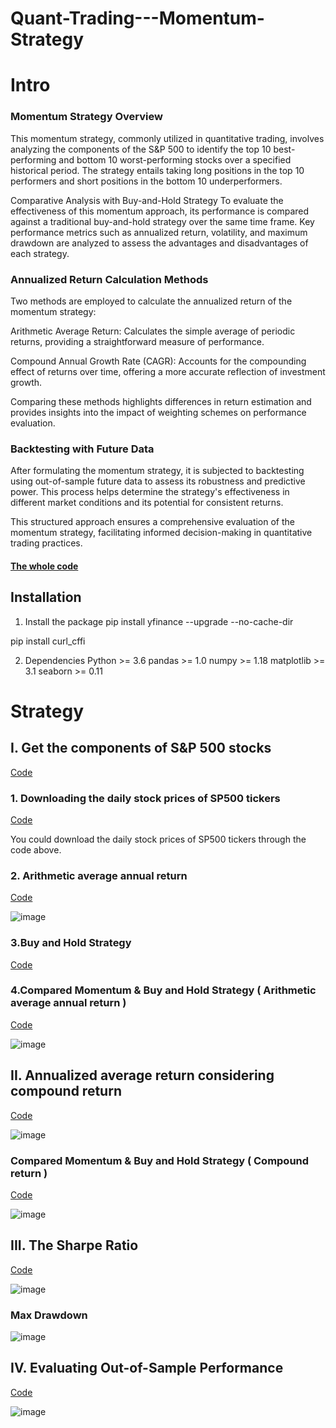 # Quant-Trading---Momentum-Strategy





# **Intro**
### **Momentum Strategy Overview**
This momentum strategy, commonly utilized in quantitative trading, involves analyzing the components of the S&P 500 to identify the top 10 best-performing and bottom 10 worst-performing stocks over a specified historical period. The strategy entails taking long positions in the top 10 performers and short positions in the bottom 10 underperformers.

Comparative Analysis with Buy-and-Hold Strategy
To evaluate the effectiveness of this momentum approach, its performance is compared against a traditional buy-and-hold strategy over the same time frame. Key performance metrics such as annualized return, volatility, and maximum drawdown are analyzed to assess the advantages and disadvantages of each strategy.

### **Annualized Return Calculation Methods**
Two methods are employed to calculate the annualized return of the momentum strategy:

Arithmetic Average Return: Calculates the simple average of periodic returns, providing a straightforward measure of performance.

Compound Annual Growth Rate (CAGR): Accounts for the compounding effect of returns over time, offering a more accurate reflection of investment growth.

Comparing these methods highlights differences in return estimation and provides insights into the impact of weighting schemes on performance evaluation.

### **Backtesting with Future Data**
After formulating the momentum strategy, it is subjected to backtesting using out-of-sample future data to assess its robustness and predictive power. This process helps determine the strategy's effectiveness in different market conditions and its potential for consistent returns.

This structured approach ensures a comprehensive evaluation of the momentum strategy, facilitating informed decision-making in quantitative trading practices.

#### **[The whole code](https://github.com/Kevin20250000000/Quant-Trading---Momentum-Strategy/blob/main/Momentum_Strategy_.ipynb)**

## Installation
1. Install the package
pip install yfinance --upgrade --no-cache-dir

pip install curl_cffi

2. Dependencies
Python >= 3.6
pandas >= 1.0
numpy >= 1.18
matplotlib >= 3.1
seaborn >= 0.11


# **Strategy**
## **I. Get the components of S&P 500 stocks** 
[Code](https://github.com/Kevin20250000000/Quant-Trading---Momentum-Strategy/blob/main/Get%20the%20components%20of%20S%26P%20500%20stocks)

### **1. Downloading the daily stock prices of SP500 tickers**
[Code](https://github.com/Kevin20250000000/Quant-Trading---Momentum-Strategy/blob/main/Downloading%20the%20daily%20stock%20prices%20of%20SP500%20tickers)


You could download the daily stock prices of SP500 tickers through the code above.


### **2. Arithmetic average annual return**
[Code](https://github.com/Kevin20250000000/Quant-Trading---Momentum-Strategy/blob/main/Arithmetic%20average%20annual%20return)

![image](https://github.com/user-attachments/assets/fb4b3bc4-a5af-4f98-8a79-3ceee60ec0b2)


### **3.Buy and Hold Strategy**
[Code](https://github.com/Kevin20250000000/Quant-Trading---Momentum-Strategy/blob/main/Buy%20and%20Hold%20Strategy)



### **4.Compared Momentum & Buy and Hold Strategy ( Arithmetic average annual return )**
[Code](https://github.com/Kevin20250000000/Quant-Trading---Momentum-Strategy/blob/main/Compared%20Momentum%20&%20Buy%20and%20Hold%20Strategy%20(%20Arithmetic%20average%20annual%20return%20))

![image](https://github.com/user-attachments/assets/33dca44e-cdad-4c1c-8745-a84052479f70)



## **II. Annualized average return considering compound return**
[Code](https://github.com/Kevin20250000000/Quant-Trading---Momentum-Strategy/blob/main/Annualized%20average%20return%20considering%20compound%20return)

![image](https://github.com/user-attachments/assets/25122468-1c7f-4278-b608-d71ebd8bbc85)


### **Compared Momentum & Buy and Hold Strategy ( Compound return )**
[Code](https://github.com/Kevin20250000000/Quant-Trading---Momentum-Strategy/blob/main/Compared%20Momentum%20%26%20Buy%20and%20Hold%20Strategy%20(%20Compound%20return%20))


![image](https://github.com/user-attachments/assets/e53af414-de5c-4718-ab73-0209d1985f6b)







## **III. The Sharpe Ratio**
[Code](https://github.com/Kevin20250000000/Quant-Trading---Momentum-Strategy/blob/main/The%20Sharpe%20Ratio)

![image](https://github.com/user-attachments/assets/8e261f54-2b69-45e2-bf8d-8fd0384eb09b)


### Max Drawdown
![image](https://github.com/user-attachments/assets/1c19b537-b5e4-4a54-80ab-e5b8f3e80539)





## **IV. Evaluating Out-of-Sample Performance**
[Code](https://github.com/Kevin20250000000/Quant-Trading---Momentum-Strategy/blob/main/Evaluating%20Out-of-Sample%20Performance)

![image](https://github.com/user-attachments/assets/2acfeb93-2d0a-4fc8-8495-e6bfd0f06fa5)







